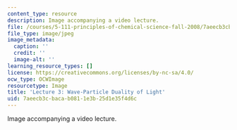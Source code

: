 ```yaml
---
content_type: resource
description: Image accompanying a video lecture.
file: /courses/5-111-principles-of-chemical-science-fall-2008/7aeecb3cbacab0811e3b25d1e35f4d6c_3.jpg
file_type: image/jpeg
image_metadata:
  caption: ''
  credit: ''
  image-alt: ''
learning_resource_types: []
license: https://creativecommons.org/licenses/by-nc-sa/4.0/
ocw_type: OCWImage
resourcetype: Image
title: 'Lecture 3: Wave-Particle Duality of Light'
uid: 7aeecb3c-baca-b081-1e3b-25d1e35f4d6c
---
```

Image accompanying a video lecture.